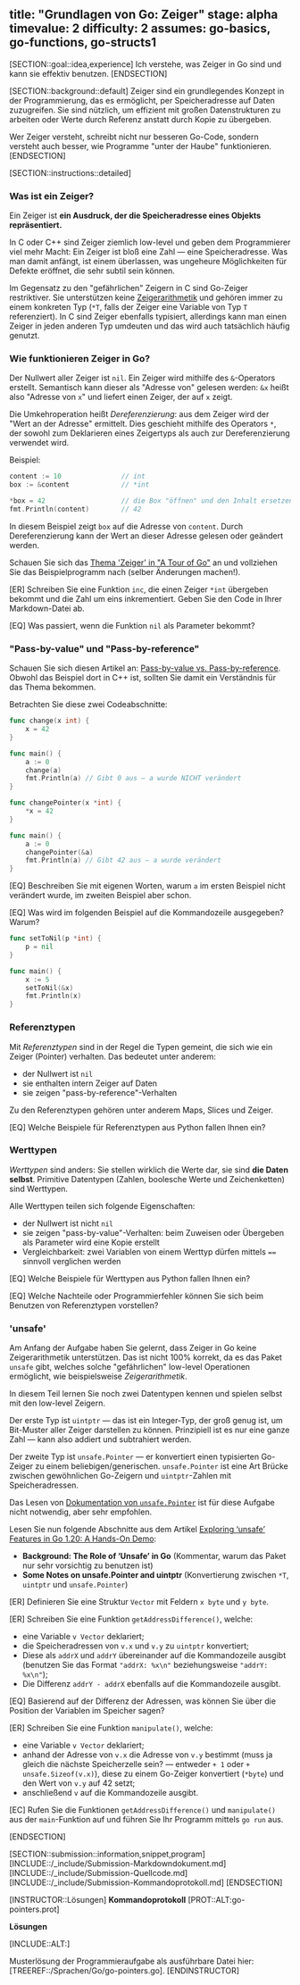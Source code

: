 title: "Grundlagen von Go: Zeiger"
stage: alpha
timevalue: 2
difficulty: 2
assumes: go-basics, go-functions, go-structs1
---

[SECTION::goal::idea,experience]
Ich verstehe, was Zeiger in Go sind und kann sie effektiv benutzen.
[ENDSECTION]

[SECTION::background::default]
Zeiger sind ein grundlegendes Konzept in der Programmierung, das es ermöglicht, per Speicheradresse
auf Daten zuzugreifen.
Sie sind nützlich, um effizient mit großen Datenstrukturen zu arbeiten oder
Werte durch Referenz anstatt durch Kopie zu übergeben.

Wer Zeiger versteht, schreibt nicht nur besseren Go-Code, sondern versteht auch besser, 
wie Programme "unter der Haube" funktionieren.
[ENDSECTION]

[SECTION::instructions::detailed]


### Was ist ein Zeiger?

Ein Zeiger ist **ein Ausdruck, der die Speicheradresse eines Objekts repräsentiert.**

In C oder C++ sind Zeiger ziemlich low-level und geben dem Programmierer viel mehr Macht:
Ein Zeiger ist bloß eine Zahl — eine Speicheradresse.
Was man damit anfängt, ist einem überlassen, was ungeheure Möglichkeiten für Defekte eröffnet,
die sehr subtil sein können.

Im Gegensatz zu den "gefährlichen" Zeigern in C sind Go-Zeiger restriktiver.
Sie unterstützen keine
[Zeigerarithmetik](https://www.tutorialspoint.com/cprogramming/c_pointer_arithmetic.htm)
und gehören immer zu einem konkreten Typ
(`*T`, falls der Zeiger eine Variable von Typ `T` referenziert).
In C sind Zeiger ebenfalls typisiert, allerdings kann man einen Zeiger in jeden anderen Typ
umdeuten und das wird auch tatsächlich häufig genutzt.


### Wie funktionieren Zeiger in Go?

Der Nullwert aller Zeiger ist `nil`.
Ein Zeiger wird mithilfe des `&`-Operators erstellt.
Semantisch kann dieser als "Adresse von" gelesen werden: `&x` heißt also "Adresse von `x`"
und liefert einen Zeiger, der auf `x` zeigt.

Die Umkehroperation heißt _Dereferenzierung_: 
aus dem Zeiger wird der "Wert an der Adresse" ermittelt.
Dies geschieht mithilfe des Operators `*`, der sowohl zum Deklarieren eines Zeigertyps als auch
zur Dereferenzierung verwendet wird.

Beispiel:

```go
content := 10               // int
box := &content             // *int

*box = 42                   // die Box "öffnen" und den Inhalt ersetzen
fmt.Println(content)        // 42
```

In diesem Beispiel zeigt `box` auf die Adresse von `content`.
Durch Dereferenzierung kann der Wert an dieser Adresse gelesen oder geändert werden.

Schauen Sie sich das
[Thema 'Zeiger' in "A Tour of Go"](https://go.dev/tour/moretypes/1)
an und vollziehen Sie das Beispielprogramm nach (selber Änderungen machen!).

[ER] Schreiben Sie eine Funktion `inc`, die einen Zeiger `*int` übergeben bekommt und
die Zahl um eins inkrementiert. 
Geben Sie den Code in Ihrer Markdown-Datei ab.

[EQ] Was passiert, wenn die Funktion `nil` als Parameter bekommt?

<!-- time estimate: 10 min -->


### "Pass-by-value" und "Pass-by-reference"

Schauen Sie sich diesen Artikel an:
[Pass-by-value vs. Pass-by-reference](https://www.educative.io/answers/pass-by-value-vs-pass-by-reference).
Obwohl das Beispiel dort in C++ ist, sollten Sie damit ein Verständnis für das Thema bekommen.

Betrachten Sie diese zwei Codeabschnitte:
```go
func change(x int) {
	x = 42
}

func main() {
	a := 0
	change(a)
	fmt.Println(a) // Gibt 0 aus — a wurde NICHT verändert
}
```

```go
func changePointer(x *int) {
    *x = 42
}

func main() {
    a := 0
    changePointer(&a)
    fmt.Println(a) // Gibt 42 aus — a wurde verändert
}
```

[EQ] Beschreiben Sie mit eigenen Worten, warum `a` im ersten Beispiel nicht verändert 
wurde, im zweiten Beispiel aber schon.

[EQ] Was wird im folgenden Beispiel auf die Kommandozeile ausgegeben?
Warum?

```go
func setToNil(p *int) {
    p = nil
}

func main() {
    x := 5
    setToNil(&x)
    fmt.Println(x)
}
```

<!-- time estimate: 20 min -->


### Referenztypen

Mit _Referenztypen_ sind in der Regel die Typen gemeint, die sich wie ein Zeiger (Pointer)
verhalten.
Das bedeutet unter anderem:

- der Nullwert ist `nil`
- sie enthalten intern Zeiger auf Daten
- sie zeigen "pass-by-reference"-Verhalten

Zu den Referenztypen gehören unter anderem Maps, Slices und Zeiger.

[EQ] Welche Beispiele für Referenztypen aus Python fallen Ihnen ein?

<!-- time estimate: 5 min -->


### Werttypen

_Werttypen_ sind anders: Sie stellen wirklich die Werte dar, sie sind **die Daten selbst**.
Primitive Datentypen (Zahlen, boolesche Werte und Zeichenketten) sind Werttypen.

Alle Werttypen teilen sich folgende Eigenschaften:

- der Nullwert ist nicht `nil`
- sie zeigen "pass-by-value"-Verhalten: beim Zuweisen oder Übergeben als Parameter wird eine Kopie
  erstellt
- Vergleichbarkeit: zwei Variablen von einem Werttyp dürfen mittels `==` sinnvoll verglichen werden

[EQ] Welche Beispiele für Werttypen aus Python fallen Ihnen ein?

[EQ] Welche Nachteile oder Programmierfehler können Sie sich beim Benutzen von
Referenztypen vorstellen?

<!-- time estimate: 10 min -->


### 'unsafe'

Am Anfang der Aufgabe haben Sie gelernt, dass Zeiger in Go keine Zeigerarithmetik 
unterstützen.
Das ist nicht 100% korrekt, da es das Paket `unsafe` gibt, welches solche "gefährlichen"
low-level Operationen ermöglicht, wie beispielsweise _Zeigerarithmetik_.

In diesem Teil lernen Sie noch zwei Datentypen kennen und spielen selbst mit
den low-level Zeigern.

Der erste Typ ist `uintptr` — das ist ein Integer-Typ, der groß genug ist, um 
Bit-Muster aller Zeiger darstellen zu können.
Prinzipiell ist es nur eine ganze Zahl — kann also addiert und subtrahiert werden.

Der zweite Typ ist `unsafe.Pointer` — er konvertiert einen typisierten Go-Zeiger 
zu einem beliebigen/generischen.
`unsafe.Pointer` ist eine Art Brücke zwischen gewöhnlichen Go-Zeigern 
und `uintptr`-Zahlen mit Speicheradressen.

Das Lesen von 
[Dokumentation von `unsafe.Pointer`](https://pkg.go.dev/unsafe#Pointer)
ist für diese Aufgabe nicht notwendig, aber sehr empfohlen.

Lesen Sie nun folgende Abschnitte aus dem Artikel
[Exploring ‘unsafe’ Features in Go 1.20: A Hands-On Demo](https://medium.com/@bradford_hamilton/exploring-unsafe-features-in-go-1-20-a-hands-on-demo-7149ba82e6e1):

- **Background: The Role of ‘Unsafe’ in Go** (Kommentar, warum das Paket nur sehr 
  vorsichtig zu benutzen ist)
- **Some Notes on unsafe.Pointer and uintptr** (Konvertierung zwischen `*T`, `uintptr` 
  und `unsafe.Pointer`)

[ER] Definieren Sie eine Struktur `Vector` mit Feldern `x byte` und `y byte`.

[ER] Schreiben Sie eine Funktion `getAddressDifference()`, welche:

- eine Variable `v Vector` deklariert;
- die Speicheradressen von `v.x` und `v.y` zu `uintptr` konvertiert;
- Diese als `addrX` und `addrY` übereinander auf die Kommandozeile ausgibt (benutzen Sie das 
  Format `"addrX: %x\n"` beziehungsweise `"addrY: %x\n"`);
- Die Differenz `addrY - addrX` ebenfalls auf die Kommandozeile ausgibt.

[EQ] Basierend auf der Differenz der Adressen, was können Sie über die Position 
der Variablen im Speicher sagen?

[ER] Schreiben Sie eine Funktion `manipulate()`, welche:

- eine Variable `v Vector` deklariert;
- anhand der Adresse von `v.x` die Adresse von `v.y` bestimmt (muss ja gleich die
  nächste Speicherzelle sein? — entweder `+ 1` oder `+ unsafe.Sizeof(v.x)`), 
  diese zu einem Go-Zeiger konvertiert (`*byte`) und den Wert von `v.y` auf 42 setzt;
- anschließend `v` auf die Kommandozeile ausgibt.

[EC] Rufen Sie die Funktionen `getAddressDifference()` und `manipulate()` aus der
`main`-Funktion auf und führen Sie Ihr Programm mittels `go run` aus.

<!-- time estimate: 20 min -->
[ENDSECTION]

[SECTION::submission::information,snippet,program]
[INCLUDE::/_include/Submission-Markdowndokument.md]
[INCLUDE::/_include/Submission-Quellcode.md]
[INCLUDE::/_include/Submission-Kommandoprotokoll.md]
[ENDSECTION]

[INSTRUCTOR::Lösungen]
**Kommandoprotokoll**
[PROT::ALT:go-pointers.prot]

**Lösungen**

[INCLUDE::ALT:]

Musterlösung der Programmieraufgabe als ausführbare Datei hier:
[TREEREF::/Sprachen/Go/go-pointers.go].
[ENDINSTRUCTOR]
